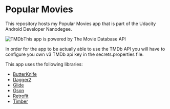 # Popular Movies

This repository hosts my Popular Movies app that is part of the Udacity Android Developer Nanodegee.

![TMDb](https://www.themoviedb.org/static_cache/v4/logos/408x161-powered-by-rectangle-green-bb4301c10ddc749b4e79463811a68afebeae66ef43d17bcfd8ff0e60ded7ce99.png)This app is powered by The Movie Database API 

In order for the app to be actually able to use the TMDb API you will have to configure you own v3 TMDb api key in the secrets.properties file.

This app uses the following libraries:

* [ButterKnife](https://github.com/JakeWharton/butterknife)
* [Dagger2](https://github.com/google/dagger)
* [Glide](https://github.com/bumptech/glide)
* [Gson](https://github.com/google/gson)
* [Retrofit](https://github.com/square/retrofit)
* [Timber](https://github.com/JakeWharton/timber)